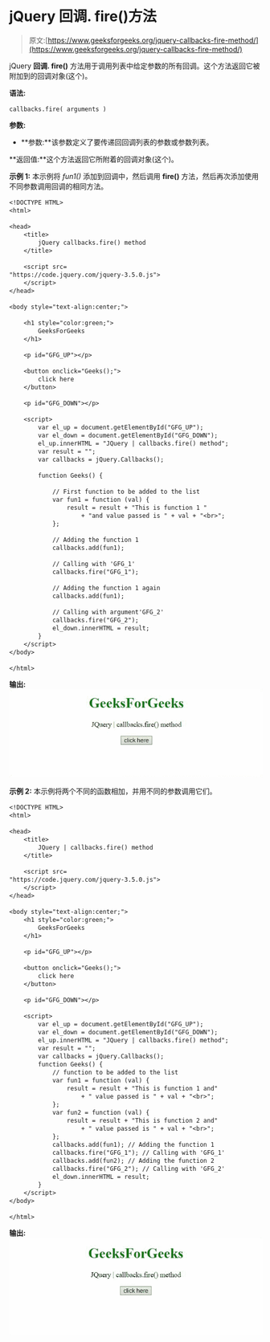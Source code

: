# jQuery 回调. fire()方法

> 原文:[https://www.geeksforgeeks.org/jquery-callbacks-fire-method/](https://www.geeksforgeeks.org/jquery-callbacks-fire-method/)

jQuery **回调. fire()** 方法用于调用列表中给定参数的所有回调。这个方法返回它被附加到的回调对象(这个)。

**语法:**

```
callbacks.fire( arguments )
```

**参数:**

*   **参数:**该参数定义了要传递回回调列表的参数或参数列表。

**返回值:**这个方法返回它所附着的回调对象(这个)。

**示例 1:** 本示例将 *fun1()* 添加到回调中，然后调用 **fire()** 方法，然后再次添加使用不同参数调用回调的相同方法。

```
<!DOCTYPE HTML>
<html>

<head>
    <title>
        jQuery callbacks.fire() method
    </title>

    <script src=
"https://code.jquery.com/jquery-3.5.0.js">
    </script>
</head>

<body style="text-align:center;">

    <h1 style="color:green;">
        GeeksForGeeks
    </h1>

    <p id="GFG_UP"></p>

    <button onclick="Geeks();">
        click here
    </button>

    <p id="GFG_DOWN"></p>

    <script>
        var el_up = document.getElementById("GFG_UP");
        var el_down = document.getElementById("GFG_DOWN");
        el_up.innerHTML = "JQuery | callbacks.fire() method";
        var result = "";
        var callbacks = jQuery.Callbacks();

        function Geeks() {

            // First function to be added to the list
            var fun1 = function (val) {
                result = result + "This is function 1 "
                    + "and value passed is " + val + "<br>";
            };

            // Adding the function 1
            callbacks.add(fun1);

            // Calling with 'GFG_1'
            callbacks.fire("GFG_1");

            // Adding the function 1 again
            callbacks.add(fun1); 

            // Calling with argument'GFG_2'
            callbacks.fire("GFG_2");
            el_down.innerHTML = result;
        } 
    </script>
</body>

</html>
```

**输出:**
![](img/7dab8420379d1b9d4fc22aa58bc84165.png)

**示例 2:** 本示例将两个不同的函数相加，并用不同的参数调用它们。

```
<!DOCTYPE HTML>
<html>

<head>
    <title>
        JQuery | callbacks.fire() method
    </title>

    <script src=
"https://code.jquery.com/jquery-3.5.0.js">
    </script>
</head>

<body style="text-align:center;">
    <h1 style="color:green;">
        GeeksForGeeks
    </h1>

    <p id="GFG_UP"></p>

    <button onclick="Geeks();">
        click here
    </button>

    <p id="GFG_DOWN"></p>

    <script>
        var el_up = document.getElementById("GFG_UP");
        var el_down = document.getElementById("GFG_DOWN");
        el_up.innerHTML = "JQuery | callbacks.fire() method";
        var result = "";
        var callbacks = jQuery.Callbacks();
        function Geeks() {
            // function to be added to the list
            var fun1 = function (val) {
                result = result + "This is function 1 and"
                    + " value passed is " + val + "<br>";
            };
            var fun2 = function (val) {
                result = result + "This is function 2 and"
                    + " value passed is " + val + "<br>";
            };
            callbacks.add(fun1); // Adding the function 1
            callbacks.fire("GFG_1"); // Calling with 'GFG_1'
            callbacks.add(fun2); // Adding the function 2
            callbacks.fire("GFG_2"); // Calling with 'GFG_2'
            el_down.innerHTML = result;
        } 
    </script>
</body>

</html> 
```

**输出:**
![](img/62353ea4cf08a6c0a48a084c84ef80cb.png)